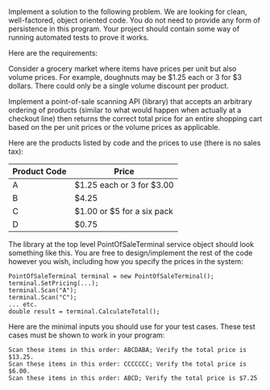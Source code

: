 Implement a solution to the following problem. We are looking for clean, well-factored, object oriented code.
You do not need to provide any form of persistence in this program. 
Your project should contain some way of running automated tests to prove it works.

Here are the requirements:

Consider a grocery market where items have prices per unit but also volume prices. 
For example, doughnuts may be $1.25 each or 3 for $3 dollars. 
There could only be a single volume discount per product.

Implement a point-of-sale scanning API (library) that accepts an arbitrary ordering of products (similar to what would happen when actually at a checkout line) then returns the correct total price for an entire shopping cart based on the per unit prices or the volume prices as applicable.

Here are the products listed by code and the prices to use (there is no sales tax):

|Product Code | Price         |
|-------------|---------------|
|A| $1.25 each or 3 for $3.00 |
|B| $4.25                     |
|C| $1.00 or $5 for a six pack|
|D| $0.75                     |

The library at the top level PointOfSaleTerminal service object should look something like this. 
You are free to design/implement the rest of the code however you wish, including how you specify the prices in the system:

    PointOfSaleTerminal terminal = new PointOfSaleTerminal();
    terminal.SetPricing(...);
    terminal.Scan("A");
    terminal.Scan("C");
    ... etc.
    double result = terminal.CalculateTotal();

Here are the minimal inputs you should use for your test cases. 
These test cases must be shown to work in your program:

    Scan these items in this order: ABCDABA; Verify the total price is $13.25.
    Scan these items in this order: CCCCCCC; Verify the total price is $6.00.
    Scan these items in this order: ABCD; Verify the total price is $7.25
